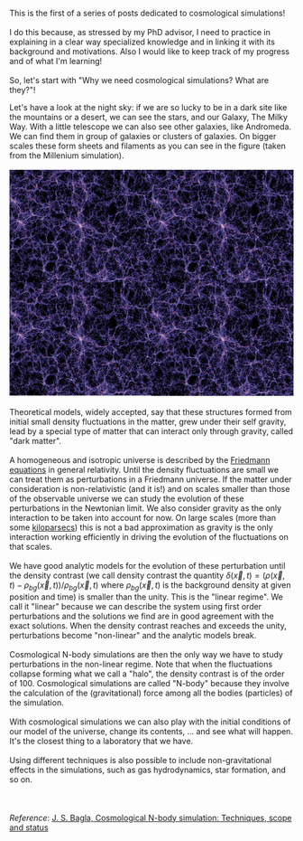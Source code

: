 <!-- 
.. link: 
.. description: 
.. tags: astro/physics, Cosmology, N-body, PhD, simulation, imported
.. date: 2011-11-02
.. title: Cosmological simulations #1: why and what?
.. slug: cosmological-simulations-1-why-and-what
-->

This is the first of a series of posts dedicated to cosmological simulations!<br />
<br />
I do this because, as stressed by my PhD advisor, I need to practice in explaining in a clear way specialized knowledge and in linking it with its background and motivations. Also I would like to keep track of my progress and of what I'm learning!<br />
<br />
So, let's start with "Why we need cosmological simulations? What are they?"!<br />

<!-- TEASER_END -->

Let's have a look at the night sky: if we are so lucky to be in a dark site like the mountains or a desert, we can see the stars, and our Galaxy, The Milky Way. With a little telescope we can also see other galaxies, like Andromeda. We can find them in group of galaxies or clusters of galaxies. On bigger scales these form sheets and filaments as you can see in the figure (taken from the Millenium simulation).<br />
<br />
<img alt="" class="alignnone" height="400" src="../files/supercube.jpg" title="A figure of the output of the Milleniun Simulation" width="600" /><br />
<br />
Theoretical models, widely accepted, say that these structures formed from initial small density fluctuations in the matter, grew under their self gravity, lead by a special type of matter that can interact only through gravity, called "dark matter".<br />
<br />
A homogeneous and isotropic universe is described by the <a href="http://en.wikipedia.org/wiki/Friedmann_equations" target="_blank" title="Friedmann equations">Friedmann equations</a> in general relativity. Until the density fluctuations are small we can treat them as perturbations in a Friedmann universe. If the matter under consideration is non-relativistic (and it is!) and on scales smaller than those of the observable universe we can study the evolution of these perturbations in the Newtonian limit. We also consider gravity as the only interaction to be taken into account for now. On large scales (more than some <a href="http://en.wikipedia.org/wiki/Parsec" target="_blank" title="megaparsecs">kiloparsecs</a>) this is not a bad approximation as gravity is the only interaction working efficiently in driving the evolution of the fluctuations on that scales.<br />
<br />
We have good analytic models for the evolution of these perturbation until the density contrast (we call density contrast the quantity $\delta(\vec x,t)=(\rho(\vec x, t)-\rho_{bg}(\vec x, t))/\rho_{bg}(\vec x, t)$ where $\rho_{bg}(\vec x, t)$ is the background density at given position and time) is smaller than the unity. This is the "linear regime". We call it "linear" because we can describe the system using first order perturbations and the solutions we find are in good agreement with the exact solutions. When the density contrast reaches and exceeds the unity, perturbations become "non-linear" and the analytic models break.<br />
<br />
Cosmological N-body simulations are then the only way we have to study perturbations in the non-linear regime. Note that when the fluctuations collapse forming what we call a "halo", the density contrast is of the order of 100. Cosmological simulations are called "N-body" because they involve the calculation of the (gravitational) force among all the bodies (particles) of the simulation.<br />
<br />
With cosmological simulations we can also play with the initial conditions of our model of the universe, change its contents, ... and see what will happen. It's the closest thing to a laboratory that we have.<br />
<br />
Using different techniques is also possible to include non-gravitational effects in the simulations, such as gas hydrodynamics, star formation, and so on.<br />
<br />
<br />
<br />
<em>Reference</em>:&nbsp;<a href="http://www.ias.ac.in/currsci/apr102005/1088.pdf" target="_blank" title="J.S. Bagla, Cosmological N-body simulation: Techniques, scope and status">J. S. Bagla, Cosmological N-body simulation: Techniques, scope and status</a>
